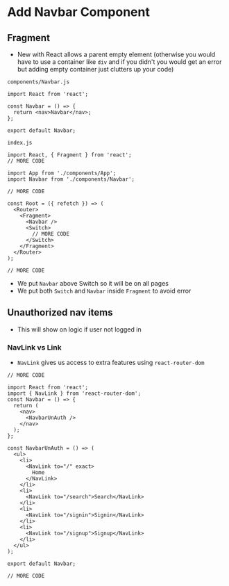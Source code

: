 # Add Navbar Component
## Fragment
* New with React allows a parent empty element (otherwise you would have to use a container like `div` and if you didn't you would get an error but adding empty container just clutters up your code)

`components/Navbar.js`

```
import React from 'react';

const Navbar = () => {
  return <nav>Navbar</nav>;
};

export default Navbar;
```

`index.js`

```
import React, { Fragment } from 'react';
// MORE CODE

import App from './components/App';
import Navbar from './components/Navbar';

// MORE CODE

const Root = ({ refetch }) => (
  <Router>
    <Fragment>
      <Navbar />
      <Switch>
        // MORE CODE
      </Switch>
    </Fragment>
  </Router>
);

// MORE CODE
```

* We put `Navbar` above Switch so it will be on all pages
* We put both `Switch` and `Navbar` inside `Fragment` to avoid error

## Unauthorized nav items
* This will show on logic if user not logged in

### NavLink vs Link
* `NavLink` gives us access to extra features using `react-router-dom`

```
// MORE CODE

import React from 'react';
import { NavLink } from 'react-router-dom';
const Navbar = () => {
  return (
    <nav>
      <NavbarUnAuth />
    </nav>
  );
};

const NavbarUnAuth = () => (
  <ul>
    <li>
      <NavLink to="/" exact>
        Home
      </NavLink>
    </li>
    <li>
      <NavLink to="/search">Search</NavLink>
    </li>
    <li>
      <NavLink to="/signin">Signin</NavLink>
    </li>
    <li>
      <NavLink to="/signup">Signup</NavLink>
    </li>
  </ul>
);

export default Navbar;

// MORE CODE
```


